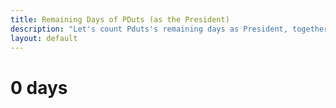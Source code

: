```yaml
---
title: Remaining Days of PDuts (as the President)
description: "Let's count Pduts's remaining days as President, together."
layout: default
---
```

<h1>
    <span id="days">0</span>
    <span>days</span>
</h1>